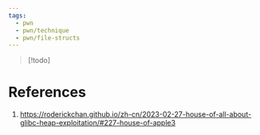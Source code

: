 ```yaml
---
tags:
  - pwn
  - pwn/technique
  - pwn/file-structs
---
```

> [!todo]

# References
1. https://roderickchan.github.io/zh-cn/2023-02-27-house-of-all-about-glibc-heap-exploitation/#227-house-of-apple3